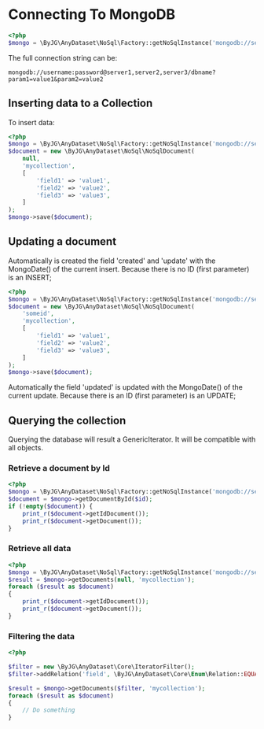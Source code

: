 # Connecting To MongoDB

```php
<?php
$mongo = \ByJG\AnyDataset\NoSql\Factory::getNoSqlInstance('mongodb://server');
```

The full connection string can be:

```
mongodb://username:password@server1,server2,server3/dbname?param1=value1&param2=value2
```

## Inserting data to a Collection

To insert data:

```php
<?php
$mongo = \ByJG\AnyDataset\NoSql\Factory::getNoSqlInstance('mongodb://server');
$document = new \ByJG\AnyDataset\NoSql\NoSqlDocument(
    null,
    'mycollection',
    [
        'field1' => 'value1',
        'field2' => 'value2',
        'field3' => 'value3',
    ]
);
$mongo->save($document);
```

## Updating a document

Automatically is created the field 'created' and 'update' with the MongoDate() of the current insert.
Because there is no ID (first parameter) is an INSERT; 

```php
<?php
$mongo = \ByJG\AnyDataset\NoSql\Factory::getNoSqlInstance('mongodb://server');
$document = new \ByJG\AnyDataset\NoSql\NoSqlDocument(
    'someid',
    'mycollection',
    [
        'field1' => 'value1',
        'field2' => 'value2',
        'field3' => 'value3',
    ]
);
$mongo->save($document);
```

Automatically the field 'updated' is updated with the MongoDate() of the current update.
Because there is an ID (first parameter) is an UPDATE; 


## Querying the collection

Querying the database will result a GenericIterator. It will be compatible with all objects.

### Retrieve a document by Id

```php
<?php
$mongo = \ByJG\AnyDataset\NoSql\Factory::getNoSqlInstance('mongodb://server');
$document = $mongo->getDocumentById($id);
if (!empty($document)) {
    print_r($document->getIdDocument());
    print_r($document->getDocument());
}
```


### Retrieve all data

```php
<?php
$mongo = \ByJG\AnyDataset\NoSql\Factory::getNoSqlInstance('mongodb://server');
$result = $mongo->getDocuments(null, 'mycollection');
foreach ($result as $document)
{
    print_r($document->getIdDocument());
    print_r($document->getDocument());
}
```

### Filtering the data

```php
<?php

$filter = new \ByJG\AnyDataset\Core\IteratorFilter();
$filter->addRelation('field', \ByJG\AnyDataset\Core\Enum\Relation::EQUAL, 'value');

$result = $mongo->getDocuments($filter, 'mycollection');
foreach ($result as $document)
{
    // Do something
}
```
